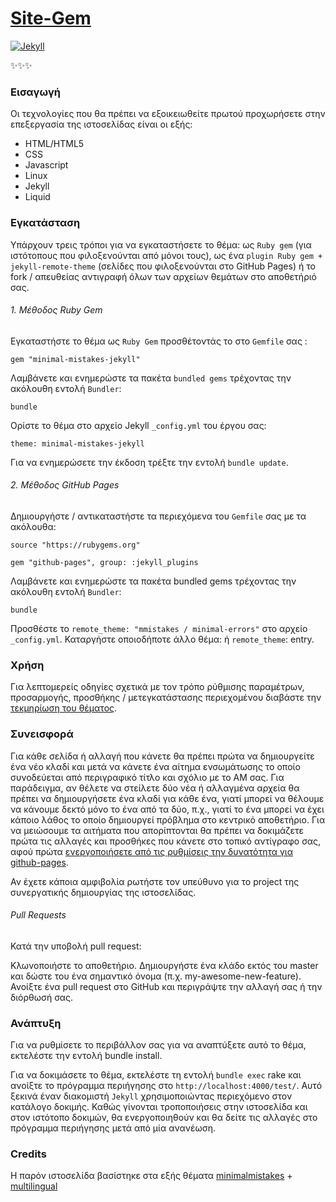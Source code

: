 # [Site-Gem](https://ioniodi.github.io/site-gem/gr/home/)

[![Jekyll](https://img.shields.io/badge/jekyll-%3E%3D%203.6-blue.svg)](https://jekyllrb.com/)

:sparkles::sparkles::sparkles:

### Εισαγωγή

Οι τεχνολογίες που θα πρέπει να εξοικειωθείτε πρωτού προχωρήσετε στην επεξεργασία της ιστοσελίδας είναι οι εξής:

- HTML/HTML5
- CSS
- Javascript
- Linux
- Jekyll
- Liquid

### Εγκατάσταση
Υπάρχουν τρεις τρόποι για να εγκαταστήσετε το θέμα: ως `Ruby gem` (για ιστότοπους που φιλοξενούνται από μόνοι τους), ως ένα `plugin Ruby gem + jekyll-remote-theme` (σελίδες που φιλοξενούνται στο GitHub Pages) ή το fork / απευθείας αντιγραφή όλων των αρχείων θεμάτων στο αποθετήριό σας.

###### 1. Μέθοδος Ruby Gem

Εγκαταστήστε το θέμα ως `Ruby Gem` προσθέτοντάς το στο `Gemfile` σας :

  ```
gem "minimal-mistakes-jekyll"
  ```

Λαμβάνετε και ενημερώστε τα πακέτα `bundled gems` τρέχοντας την ακόλουθη εντολή `Bundler`:

  ```
bundle
  ```
  
Ορίστε το θέμα στο αρχείο Jekyll `_config.yml` του έργου σας:

  ```
theme: minimal-mistakes-jekyll
  ```
Για να ενημερώσετε την έκδοση τρέξτε την εντολή  `bundle update`.

###### 2. Μέθοδος GitHub Pages

Δημιουργήστε / αντικαταστήστε τα περιεχόμενα του `Gemfile` σας με τα ακόλουθα:

  ```
source "https://rubygems.org"

gem "github-pages", group: :jekyll_plugins
  ```
  
Λαμβάνετε και ενημερώστε τα πακέτα bundled gems τρέχοντας την ακόλουθη εντολή `Bundler`:

  ```
bundle 
  ```

Προσθέστε το `remote_theme: "mmistakes / minimal-errors"` στο αρχείο `_config.yml`. Καταργήστε οποιοδήποτε άλλο θέμα: ή `remote_theme`:  entry.

### Χρήση

Για λεπτομερείς οδηγίες σχετικά με τον τρόπο ρύθμισης παραμέτρων, προσαρμογής, προσθήκης / μετεγκατάστασης περιεχομένου διαβάστε την [τεκμηρίωση του θέματος](https://mmistakes.github.io/minimal-mistakes/docs/quick-start-guide/).

### Συνεισφορά

Για κάθε σελίδα ή αλλαγή που κάνετε θα πρέπει πρώτα να δημιουργείτε ένα νέο κλαδί και μετά να κάνετε ένα αίτημα ενσωμάτωσης το οποίο συνοδεύεται από περιγραφικό τίτλο και σχόλιο με το ΑΜ σας. Για παράδειγμα, αν θέλετε να στείλετε δύο νέα ή αλλαγμένα αρχεία θα πρέπει να δημιουργήσετε ένα κλαδί για κάθε ένα, γιατί μπορεί να θέλουμε να κάνουμε δεκτό μόνο το ένα από τα δύο, π.χ., γιατί το ένα μπορεί να έχει κάποιο λάθος το οποίο δημιουργεί πρόβλημα στο κεντρικό αποθετήριο. 
Για να μειώσουμε τα αιτήματα που απορίπτονται θα πρέπει να δοκιμάζετε πρώτα τις αλλαγές και προσθήκες που κάνετε στο τοπικό αντίγραφο σας, αφού πρώτα [ενεργοποιήσετε από τις ρυθμίσεις την δυνατότητα για github-pages](https://help.github.com/articles/configuring-a-publishing-source-for-github-pages/). 

Αν έχετε κάποια αμφιβολία ρωτήστε τον υπεύθυνο για το project της συνεργατικής δημιουργίας της ιστοσελίδας.

###### Pull Requests 

Κατά την υποβολή pull request:

Κλωνοποιήστε το αποθετήριο.
Δημιουργήστε ένα κλάδο εκτός του master και δώστε του ένα σημαντικό όνομα (π.χ. my-awesome-new-feature).
Ανοίξτε ένα pull request στο GitHub και περιγράψτε την αλλαγή σας ή την διόρθωσή σας.

### Ανάπτυξη
Για να ρυθμίσετε το περιβάλλον σας για να αναπτύξετε αυτό το θέμα, εκτελέστε την εντολή bundle install.

Για να δοκιμάσετε το θέμα, εκτελέστε τη εντολή `bundle exec` rake και ανοίξτε το πρόγραμμα περιήγησης στο `http://localhost:4000/test/`. Αυτό ξεκινά έναν διακομιστή `Jekyll` χρησιμοποιώντας περιεχόμενο στον κατάλογο δοκιμής. Καθώς γίνονται τροποποιήσεις στην ιστοσελίδα και στον ιστότοπο δοκιμών, θα ενεργοποιηθούν και θα δείτε τις αλλαγές στο πρόγραμμα περιήγησης μετά από μία ανανέωση.

### Credits

Η παρόν ιστοσελίδα βασίστηκε στα εξής θέματα
[minimalmistakes](https://mmistakes.github.io/minimal-mistakes/) + [multilingual](https://www.sylvaindurand.org/making-jekyll-multilingual/)

